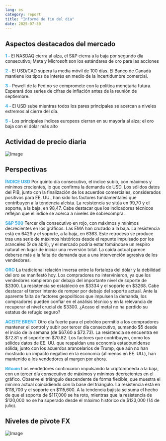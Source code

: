 ```yaml
---
lang: es
category: report
title: "Informe de fin del día"
date: 2025-07-30
---
```



<h2>Aspectos destacados del mercado</h2>
<strong style="color: #2caef7;">1 - </strong> El NASDAQ cierra al alza, el S&P cierra a la baja por segundo día consecutivo; Meta y Microsoft son los estándares de oro para las acciones

<strong style="color: #2caef7;">2 - </strong> El USD/CAD supera la media móvil de 100 días. El Banco de Canadá mantiene los tipos de interés en medio de la incertidumbre comercial.

<strong style="color: #2caef7;">3 - </strong> Powell de la Fed no se compromete con la política monetaria futura. Esperará dos series de cifras de inflación antes de la reunión de septiembre.

<strong style="color: #2caef7;">4 - </strong> El USD sube mientras todos los pares principales se acercan a niveles extremos al cierre del día.

<strong style="color: #2caef7;">5 - </strong> Los principales índices europeos cierran en su mayoría al alza; el oro baja con el dólar más alto



<h2>Actividad de precio diaria</h2>
<img src="https://markleighedu.github.io/img/Jul-2025/30-Jul-2025/price.jpg" alt="Image"/>

<h2>Perspectivas</h2>
<strong style="color: #2caef7;">ÍNDICE USD</strong> Por quinto día consecutivo, el índice subió, con máximos y mínimos crecientes, lo que confirma la demanda de USD. Los sólidos datos del PIB, junto con la finalización de los acuerdos comerciales, considerados positivos para EE. UU., han sido los factores fundamentales que contribuyen a la tendencia alcista. La resistencia se sitúa en 99,70 y el soporte, a la baja, en 98,47. Cabe destacar que los indicadores técnicos reflejan que el índice se acerca a niveles de sobrecompra.

<strong style="color: #2caef7;">S&P 500</strong> Tercer día consecutivo en rojo, con máximos y mínimos decrecientes en los gráficos. Las EMA han cruzado a la baja. La resistencia está en 6429 y el soporte, a la baja, en 6363. Este retroceso se produce tras una serie de máximos históricos desde el repunte impulsado por los aranceles (9 de abril), y el mercado podría estar tomándose un respiro natural en lugar de iniciar una reversión total. La caída actual parece deberse más a la falta de demanda que a una intervención agresiva de los vendedores.

<strong style="color: #2caef7;">ORO</strong> La tradicional relación inversa entre la fortaleza del dólar y la debilidad del oro se manifestó hoy. Los compradores no intervinieron, ya que los vendedores rompieron por debajo del importante nivel de soporte de $3300. La resistencia se estableció en $3334 y el soporte en $3268. Cabe destacar el tercer intento de romper por debajo del soporte actual. Ante la aparente falta de factores geopolíticos que impulsen la demanda, los compradores pueden confiar en el análisis técnico y en la relevancia de recuperar el nivel crucial de $3300. ¿Acaso el metal no ha perdido su estatus de refugio seguro?

<strong style="color: #2caef7;">ACEITE BRENT</strong> Otro día fuerte para el petróleo permitió a los compradores mantener el control y subir por tercer día consecutivo, sumando $5 desde el inicio de la semana (de $67.60 a $72.73). La resistencia se encuentra en $72.81 y el soporte en $70.82. Los factores que contribuyen, como los sólidos datos de EE. UU. que respaldan una economía estadounidense sólida, junto con los acuerdos arancelarios de Trump, que aún no han mostrado un impacto negativo en la economía (al menos en EE. UU.), han mantenido a los vendedores al margen por ahora.

<strong style="color: #2caef7;">Bitcoin</strong> Los vendedores continuaron impulsando la criptomoneda a la baja, con un tercer día consecutivo de máximos y mínimos decrecientes en el gráfico. Observe el triángulo descendente de forma flexible, que muestra el mínimo actual coincidiendo con la base del triángulo. La resistencia está en $118,700 y el soporte en $115,600. A la tendencia bajista se suma el hecho de que el soporte de $117,000 se ha roto, mientras que la resistencia de $120,000 no se ha superado desde el máximo histórico de $123,000 (14 de julio).



<h2>Niveles de pivote FX</h2>
<img src="https://markleighedu.github.io/img/Jul-2025/30-Jul-2025/pivot.jpg" alt="Image"/>